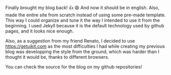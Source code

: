 ---
---

Finally brought my blog back! :+1: :smile: And now it should be in english.
Also, made the entire site from scratch instead of using some pre-made template. This way I could organize and tune it the way I intended to use it from the beginning.
I used Jekyll because it is the default technology used by github pages, and it looks nice enough.

Also, as a suggestion from my friend Renato, I decided to use https://getuikit.com as the most difficulties I had while creating my previous blog was developping the style from the ground, which was harder than I thought it would be, thanks to different browsers.

You can check the source for the blog on my github repositories!